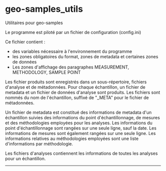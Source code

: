 # geo-samples_utils
Utilitaires pour geo-samples

Le programme est piloté par un fichier de configuration (config.ini)

Ce fichier contient :
 * des variables nécessaire à l'environnement du programme
 * les zones obligatoires du format, zones de metadata et certaines zones de données
 * Les zones d'affichage des paragraphes MEASUREMENT, METHODOLOGY, SAMPLE POINT
 
Les fichier produits sont enregistrés dans un sous-répertoire, fichiers d'analyse et de métadonnées.
Pour chaque échantillon, un fichier de metadata et un fichier de données d'analyse sont produits.
Les fichiers sont nommés du nom de l'échantillon, suffixé de "_META" pour le fichier de métadonnées.
 
Un fichier de metadata est constitué des informations de metadata d'un échantillon
suivies des informations du point d'échantillonnage, de mesures et des méthodologies employées pour les analyses.
Les informations du point d'échantillonnage sont rangées sur une seule ligne, sauf la date.
Les informations de mesures sont également rangées sur une seule ligne.
Les informations relatives au méthodologies employées sont une liste d'informations par méthodologie.
 
Les fichiers d'analyses contiennent les informations de toutes les analyses pour un échantillon.
 
 ----
